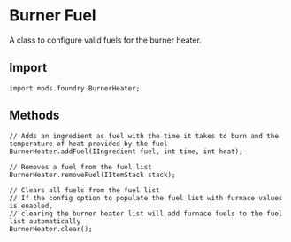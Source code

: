 # Burner Fuel

A class to configure valid fuels for the burner heater.

## Import
```zenscript
import mods.foundry.BurnerHeater;
```

## Methods
```zenscript
// Adds an ingredient as fuel with the time it takes to burn and the temperature of heat provided by the fuel
BurnerHeater.addFuel(IIngredient fuel, int time, int heat);

// Removes a fuel from the fuel list
BurnerHeater.removeFuel(IItemStack stack);

// Clears all fuels from the fuel list
// If the config option to populate the fuel list with furnace values is enabled,
// clearing the burner heater list will add furnace fuels to the fuel list automatically
BurnerHeater.clear();
```
